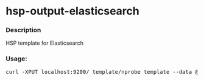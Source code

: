 # hsp-output-elasticsearch
### Description
HSP template for Elasticsearch 

### Usage:
<pre>
curl -XPUT localhost:9200/_template/nprobe_template --data @hsp-es-template.json
</pre>
